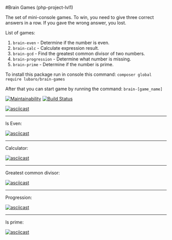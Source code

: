 #Brain Games (php-project-lvl1)

The set of mini-console games. 
To win, you need to give three correct answers in a row.
If you gave the wrong answer, you lost.

List of games:
1. `brain-even` - Determine if the number is even.
1. `brain-calc` - Calculate expression result.
1. `brain-gcd` - Find the greatest common divisor of two numbers.
1. `brain-progression` - Determine what number is missing.
1. `brain-prime` - Determine if the number is prime.

To install this package run in console this command:
`composer global require lubaro/brain-games`

After that you can start game by running the command: `brain-[game_name]`

[![Maintainability](https://api.codeclimate.com/v1/badges/6020e678444a0917600e/maintainability)](https://codeclimate.com/github/LubaRo/php-project-lvl1/maintainability) [![Build Status](https://travis-ci.org/LubaRo/php-project-lvl1.svg?branch=master)](https://travis-ci.org/LubaRo/php-project-lvl1)

[![asciicast](https://asciinema.org/a/htBJX2tv114YfWTUXeWaR5aq1.svg)](https://asciinema.org/a/htBJX2tv114YfWTUXeWaR5aq1)
___
Is Even:
   
[![asciicast](https://asciinema.org/a/5BLY0IJGVDkmTmMbqu0gVt7QA.svg)](https://asciinema.org/a/5BLY0IJGVDkmTmMbqu0gVt7QA)

___
Calculator:

[![asciicast](https://asciinema.org/a/ie6cjK3V3Er8u333bFOLBkJJh.svg)](https://asciinema.org/a/ie6cjK3V3Er8u333bFOLBkJJh)

___
Greatest common divisor:

[![asciicast](https://asciinema.org/a/276809.svg)](https://asciinema.org/a/276809)

___
Progression:

[![asciicast](https://asciinema.org/a/277304.svg)](https://asciinema.org/a/277304)

___
Is prime:

[![asciicast](https://asciinema.org/a/278523.svg)](https://asciinema.org/a/278523)
